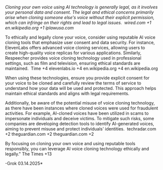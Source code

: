 *​Cloning your own voice using AI technology is generally legal, as it involves your personal data and consent. The legal and ethical concerns primarily arise when cloning someone else's voice without their explicit permission, which can infringe on their rights and lead to legal issues. ​
wired.com
+1
en.wikipedia.org
+1
iplawusa.com*

To ethically and legally clone your voice, consider using reputable AI voice cloning tools that emphasize user consent and data security. For instance, ElevenLabs offers advanced voice cloning services, allowing users to create high-quality voice replicas for various applications. Similarly, Respeecher provides voice cloning technology used in professional settings, such as film and television, ensuring ethical standards are maintained. ​
Time
+4
elevenlabs.io
+4
en.wikipedia.org
+4
en.wikipedia.org

When using these technologies, ensure you provide explicit consent for your voice to be cloned and carefully review the terms of service to understand how your data will be used and protected. This approach helps maintain ethical standards and aligns with legal requirements.​

Additionally, be aware of the potential misuse of voice cloning technology, as there have been instances where cloned voices were used for fraudulent activities. For example, AI-cloned voices have been utilized in scams to impersonate individuals and deceive victims. To mitigate such risks, some companies are developing detection tools to identify AI-generated voices, aiming to prevent misuse and protect individuals' identities. ​
techradar.com
+2
theguardian.com
+2
theguardian.com
+2

By focusing on cloning your own voice and using reputable tools responsibly, you can leverage AI voice cloning technology ethically and legally.​"
The Times
+13

-Grok 03.14.2025*
